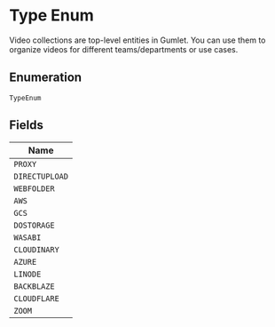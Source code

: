 
# Type Enum

Video collections are top-level entities in Gumlet. You can use them to organize videos for different teams/departments or use cases.

## Enumeration

`TypeEnum`

## Fields

| Name |
|  --- |
| `PROXY` |
| `DIRECTUPLOAD` |
| `WEBFOLDER` |
| `AWS` |
| `GCS` |
| `DOSTORAGE` |
| `WASABI` |
| `CLOUDINARY` |
| `AZURE` |
| `LINODE` |
| `BACKBLAZE` |
| `CLOUDFLARE` |
| `ZOOM` |

